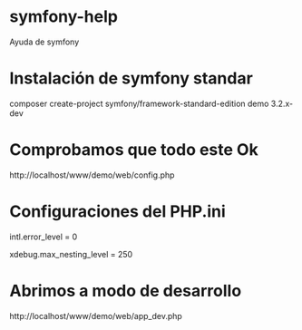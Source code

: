 # symfony-help
Ayuda de symfony

# Instalación de symfony standar
composer create-project symfony/framework-standard-edition demo 3.2.x-dev

# Comprobamos que todo este Ok
http://localhost/www/demo/web/config.php

# Configuraciones del PHP.ini
intl.error_level = 0

xdebug.max_nesting_level = 250

# Abrimos a modo de desarrollo
http://localhost/www/demo/web/app_dev.php
